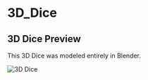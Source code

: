 # 3D_Dice

## 3D Dice Preview

This 3D Dice was modeled entirely in Blender.

![3D Dice](Image/3D_Dice.png)
